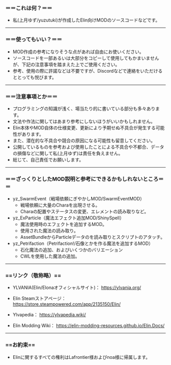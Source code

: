 
### ＝＝これは何？＝＝
- 私(上月ゆず/yuzutuki)が作成したElin向けMODのソースコードなどです。

---
### ＝＝使ってもいい？＝＝
- MOD作成の参考になりそうな点があれば自由にお使いください。
- ソースコードを一部あるいは大部分をコピーして使用してもかまいませんが、下記の注意事項を踏まえた上でご使用ください。
- 参考、使用の際に許諾などは不要ですが、Discordなどで連絡をいただけるととっても悦びます。

---
### ＝＝注意事項とか＝＝
- プログラミングの知識が浅く、場当たり的に書いている部分も多々あります。
- 文法や作法に関してはあまり参考にしないほうがいいかもしれません。
- Elin本体やMOD自体の仕様変更、更新により予期せぬ不具合が発生する可能性があります。
- また、潜在的な不具合や競合の原因になる可能性も留意してください。
- 公開しているものを参考および使用したことによる不具合や不都合、データの損傷などに関して私(上月ゆず)は責任を負えません。
- 総じて、自己責任でお願いします。

---
### ＝＝ざっくりとしたMOD説明と参考にできるかもしれないところ＝＝
- yz_SwarmEvent（戦場依頼にぎやかしMOD/SwarmEventMOD）
  - 戦場依頼に大量のCharaを出現させる。
  - Charaの配置やステータスの変更、エレメントの読み取りなど。
- yz_ExParticle（魔法エフェクト追加MOD/ShinySpell）
  - 魔法使用時のエフェクトを追加するMOD。
  - 使用された魔法の読み取り。
  - AssetBundleからParticleデータのを読み取りとスクリプトのアタッチ。
- yz_Petrifaction（Petrifaction!/石像とかを作る魔法を追加するMOD）
  - 石化魔法の追加、およびいくつかのバリエーション
  - CWLを使用した魔法の追加。

---
### ==リンク（敬称略）==

- YLVANIA(Elin/Elonaオフィシャルサイト)：
https://ylvania.org/

- Elin Steamストアページ：
https://store.steampowered.com/app/2135150/Elin/

- Ylvapedia：
https://ylvapedia.wiki/

- Elin Modding Wiki：
https://elin-modding-resources.github.io/Elin.Docs/

---
### ==お約束==
- Elinに関するすべての権利はLafrontier様およびnoa様に帰属します。

